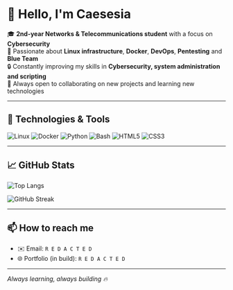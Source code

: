 # 👋 Hello, I'm Caesesia

🎓 **2nd-year Networks & Telecommunications student** with a focus on **Cybersecurity**  
🐧 Passionate about **Linux infrastructure**, **Docker**, **DevOps**, **Pentesting** and **Blue Team**  
🔒 Constantly improving my skills in **Cybersecurity, system administration and scripting**  
🚀 Always open to collaborating on new projects and learning new technologies  

---

## 🔧 Technologies & Tools
![Linux](https://img.shields.io/badge/Linux-FCC624?style=for-the-badge&logo=linux&logoColor=black)
![Docker](https://img.shields.io/badge/Docker-2496ED?style=for-the-badge&logo=docker&logoColor=white)
![Python](https://img.shields.io/badge/Python-3670A0?style=for-the-badge&logo=python&logoColor=white)
![Bash](https://img.shields.io/badge/Bash-4EAA25?style=for-the-badge&logo=gnubash&logoColor=white)
![HTML5](https://img.shields.io/badge/HTML5-E34F26?style=for-the-badge&logo=html5&logoColor=white)
![CSS3](https://img.shields.io/badge/CSS3-1572B6?style=for-the-badge&logo=css3&logoColor=white)

---

## 📈 GitHub Stats
 ![Top Langs](https://github-readme-stats.vercel.app/api/top-langs/?username=caesesia&layout=compact&theme=radical)

 ![GitHub Streak](https://streak-stats.demolab.com?user=caesesia&theme=radical)



---

## 📫 How to reach me
- ✉️ Email: `R E D A C T E D`
- 🌐 Portfolio (in build): `R E D A C T E D`

---

*Always learning, always building 🔥*
